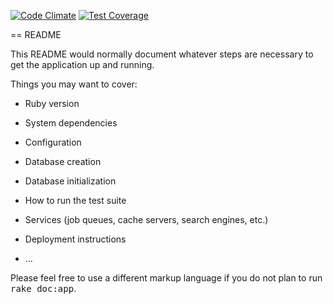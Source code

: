 [![Code Climate](https://codeclimate.com/github/lgrayland/quizzery/badges/gpa.svg)](https://codeclimate.com/github/lgrayland/quizzery)
[![Test Coverage](https://codeclimate.com/github/lgrayland/quizzery/badges/coverage.svg)](https://codeclimate.com/github/lgrayland/quizzery)

== README

This README would normally document whatever steps are necessary to get the
application up and running.

Things you may want to cover:

* Ruby version

* System dependencies

* Configuration

* Database creation

* Database initialization

* How to run the test suite

* Services (job queues, cache servers, search engines, etc.)

* Deployment instructions

* ...


Please feel free to use a different markup language if you do not plan to run
<tt>rake doc:app</tt>.
